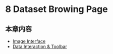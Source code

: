 # 8 Dataset Browing Page

## 本章内容

* [Image Interface](subsection1.md)
* [Data Interaction & Toolbar](subsection2.md)
